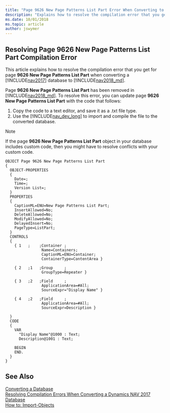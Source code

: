 ```yaml
---
title: "Page 9626 New Page Patterns List Part Error When Converting to Dynamics NAV 2018"
description: "Explains how to resolve the compilation error that you get for Page 9621 Add Page Fields when converting a database from Dynamics NAV 2017 to 2018."
ms.date: 10/01/2018
ms.topic: article
author: jswymer
---
```

## Resolving Page 9626 New Page Patterns List Part Compilation Error 
This article explains how to resolve the compilation error that you get for page **9626 New Page Patterns List Part** when converting a [!INCLUDE[nav2017](includes/navcorfu_md.md)] database to [!INCLUDE[nav2018_md](includes/nav2018_md.md)].

Page **9626 New Page Patterns List Part** has been removed in [!INCLUDE[nav2018_md](includes/nav2018_md.md)]. To resolve this error, you can update page **9626 New Page Patterns List Part** with the code that follows: 

1. Copy the code to a text editor, and save it as a .txt file type.
2. Use the [!INCLUDE[nav_dev_long](includes/nav_dev_long_md.md)] to import and compile the file to the converted database.

> [!NOTE]  
>  If the page **9626 New Page Patterns List Part** object in your database includes custom code, then you might have to resolve conflicts with your custom code.

```
OBJECT Page 9626 New Page Patterns List Part
{
  OBJECT-PROPERTIES
  {
    Date=;
    Time=;
    Version List=;
  }
  PROPERTIES
  {
    CaptionML=ENU=New Page Patterns List Part;
    InsertAllowed=No;
    DeleteAllowed=No;
    ModifyAllowed=No;
    DelayedInsert=No;
    PageType=ListPart;
  }
  CONTROLS
  {
    { 1   ;    ;Container ;
                Name=Containers;
                CaptionML=ENU=Container;
                ContainerType=ContentArea }

    { 2   ;1   ;Group     ;
                GroupType=Repeater }

    { 3   ;2   ;Field     ;
                ApplicationArea=#All;
                SourceExpr="Display Name" }

    { 4   ;2   ;Field     ;
                ApplicationArea=#All;
                SourceExpr=Description }

  }
  CODE
  {
    VAR
      "Display Name"@1000 : Text;
      Description@1001 : Text;

    BEGIN
    END.
  }
}
```

## See Also  
 [Converting a Database](Converting-a-Database.md)  
 [Resolving Compilation Errors When Converting a Dynamics NAV 2017 Database](Resolve-Compile-Errors-When-Converting-Dynamics-NAV-2017-Database.md)  
 [How to: Import-Objects](How-to--Import-Objects.md)
